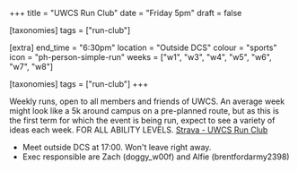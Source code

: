+++
title = "UWCS Run Club"
date = "Friday 5pm"
draft = false

[taxonomies]
tags = ["run-club"]

[extra]
end_time = "6:30pm"
location = "Outside DCS"
colour = "sports"
icon = "ph-person-simple-run"
weeks = ["w1", "w3", "w4", "w5", "w6", "w7", "w8"]

[taxonomies]
tags = ["run-club"]
+++

Weekly runs, open to all members and friends of UWCS. An average week might look like a 5k around campus on a pre-planned route, but as this is the first term for which the event is being run, expect to see a variety of ideas each week.
FOR ALL ABILITY LEVELS.
[Strava - UWCS Run Club](https://www.strava.com/clubs/1426021)

* Meet outside DCS at 17:00. Won't leave right away.
* Exec responsible are Zach (doggy_w00f) and Alfie (brentfordarmy2398)
